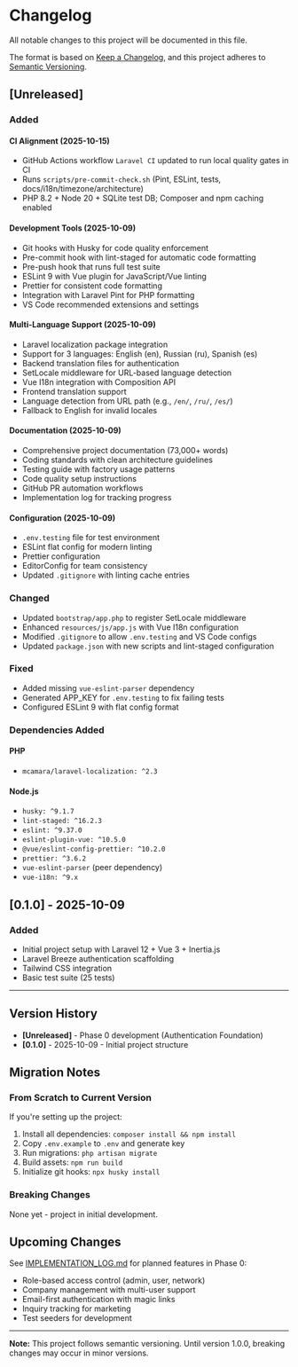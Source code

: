# Changelog

All notable changes to this project will be documented in this file.

The format is based on [Keep a Changelog](https://keepachangelog.com/en/1.0.0/),
and this project adheres to [Semantic Versioning](https://semver.org/spec/v2.0.0.html).

## [Unreleased]

### Added

#### CI Alignment (2025-10-15)

- GitHub Actions workflow `Laravel CI` updated to run local quality gates in CI
- Runs `scripts/pre-commit-check.sh` (Pint, ESLint, tests, docs/i18n/timezone/architecture)
- PHP 8.2 + Node 20 + SQLite test DB; Composer and npm caching enabled

#### Development Tools (2025-10-09)

- Git hooks with Husky for code quality enforcement
- Pre-commit hook with lint-staged for automatic code formatting
- Pre-push hook that runs full test suite
- ESLint 9 with Vue plugin for JavaScript/Vue linting
- Prettier for consistent code formatting
- Integration with Laravel Pint for PHP formatting
- VS Code recommended extensions and settings

#### Multi-Language Support (2025-10-09)

- Laravel localization package integration
- Support for 3 languages: English (en), Russian (ru), Spanish (es)
- Backend translation files for authentication
- SetLocale middleware for URL-based language detection
- Vue I18n integration with Composition API
- Frontend translation support
- Language detection from URL path (e.g., `/en/`, `/ru/`, `/es/`)
- Fallback to English for invalid locales

#### Documentation (2025-10-09)

- Comprehensive project documentation (73,000+ words)
- Coding standards with clean architecture guidelines
- Testing guide with factory usage patterns
- Code quality setup instructions
- GitHub PR automation workflows
- Implementation log for tracking progress

#### Configuration (2025-10-09)

- `.env.testing` file for test environment
- ESLint flat config for modern linting
- Prettier configuration
- EditorConfig for team consistency
- Updated `.gitignore` with linting cache entries

### Changed

- Updated `bootstrap/app.php` to register SetLocale middleware
- Enhanced `resources/js/app.js` with Vue I18n configuration
- Modified `.gitignore` to allow `.env.testing` and VS Code configs
- Updated `package.json` with new scripts and lint-staged configuration

### Fixed

- Added missing `vue-eslint-parser` dependency
- Generated APP_KEY for `.env.testing` to fix failing tests
- Configured ESLint 9 with flat config format

### Dependencies Added

#### PHP

- `mcamara/laravel-localization: ^2.3`

#### Node.js

- `husky: ^9.1.7`
- `lint-staged: ^16.2.3`
- `eslint: ^9.37.0`
- `eslint-plugin-vue: ^10.5.0`
- `@vue/eslint-config-prettier: ^10.2.0`
- `prettier: ^3.6.2`
- `vue-eslint-parser` (peer dependency)
- `vue-i18n: ^9.x`

## [0.1.0] - 2025-10-09

### Added

- Initial project setup with Laravel 12 + Vue 3 + Inertia.js
- Laravel Breeze authentication scaffolding
- Tailwind CSS integration
- Basic test suite (25 tests)

---

## Version History

- **[Unreleased]** - Phase 0 development (Authentication Foundation)
- **[0.1.0]** - 2025-10-09 - Initial project structure

## Migration Notes

### From Scratch to Current Version

If you're setting up the project:

1. Install all dependencies: `composer install && npm install`
2. Copy `.env.example` to `.env` and generate key
3. Run migrations: `php artisan migrate`
4. Build assets: `npm run build`
5. Initialize git hooks: `npx husky install`

### Breaking Changes

None yet - project in initial development.

## Upcoming Changes

See [IMPLEMENTATION_LOG.md](docs/IMPLEMENTATION_LOG.md) for planned features in Phase 0:

- Role-based access control (admin, user, network)
- Company management with multi-user support
- Email-first authentication with magic links
- Inquiry tracking for marketing
- Test seeders for development

---

**Note:** This project follows semantic versioning. Until version 1.0.0, breaking changes may occur in minor versions.
